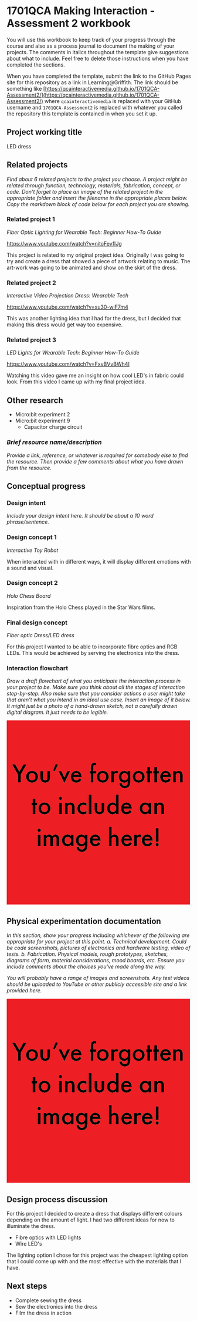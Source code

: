 # 1701QCA Making Interaction - Assessment 2 workbook

You will use this workbook to keep track of your progress through the course and also as a process journal to document the making of your projects. The comments in italics throughout the template give suggestions about what to include. Feel free to delete those instructions when you have completed the sections.

When you have completed the template, submit the link to the GitHub Pages site for this repository as a link in Learning@Griffith. The link should be something like [https://qcainteractivemedia.github.io/1701QCA-Assessment2/](https://qcainteractivemedia.github.io/1701QCA-Assessment2/) where `qcainteractivemedia` is replaced with your GitHub username and `1701QCA-Assessment2` is replaced with whatever you called the repository this template is contained in when you set it up.

## Project working title ##
LED dress

## Related projects ##
*Find about 6 related projects to the project you choose. A project might be related through  function, technology, materials, fabrication, concept, or code. Don't forget to place an image of the related project in the appropriate folder and insert the filename in the appropriate places below. Copy the markdown block of code below for each project you are showing.*

### Related project 1 ###
*Fiber Optic Lighting for Wearable Tech: Beginner How-To Guide*

https://www.youtube.com/watch?v=nitoFevfIJg


This project is related to my original project idea. Originally I was going to try and create a dress that showed a piece of artwork relating to music. The art-work was going to be animated and show on the skirt of the dress.


### Related project 2 ###
*Interactive Video Projection Dress: Wearable Tech*

https://www.youtube.com/watch?v=su30-wiF7m4

This was another lighting idea that I had for the dress, but I decided that making this dress would get way too expensive.


### Related project 3 ###
*LED Lights for Wearable Tech: Beginner How-To Guide*

https://www.youtube.com/watch?v=FxvBVvBWh4I

Watching this video gave me an insight on how cool LED's in fabric could look. From this video I came up with my final project idea.


## Other research ##
- Micro:bit experiment 2
- Micro:bit experiment 9
  - Capacitor charge circuit

### *Brief resource name/description* ###

*Provide a link, reference, or whatever is required for somebody else to find the resource. Then provide a few comments about what you have drawn from the resource.*

## Conceptual progress ##

### Design intent ###
*Include your design intent here. It should be about a 10 word phrase/sentence.*

### Design concept 1 ###
*Interactive Toy Robot*

When interacted with in different ways, it will display different emotions with a sound and visual.

### Design concept 2 ###
*Holo Chess Board*

Inspiration from the Holo Chess played in the Star Wars films.

### Final design concept ###
*Fiber optic Dress/LED dress*

For this project I wanted to be able to incorporate fibre optics and RGB LEDs. This would be achieved by serving the electronics into the dress.

### Interaction flowchart ###
*Draw a draft flowchart of what you anticipate the interaction process in your project to be. Make sure you think about all the stages of interaction step-by-step. Also make sure that you consider actions a user might take that aren't what you intend in an ideal use case. Insert an image of it below. It might just be a photo of a hand-drawn sketch, not a carefully drawn digital diagram. It just needs to be legible.*

![Image](missingimage.png)

## Physical experimentation documentation ##

*In this section, show your progress including whichever of the following are appropriate for your project at this point.
a.	Technical development. Could be code screenshots, pictures of electronics and hardware testing, video of tests. 
b.	Fabrication. Physical models, rough prototypes, sketches, diagrams of form, material considerations, mood boards, etc.
Ensure you include comments about the choices you've made along the way.*

*You will probably have a range of images and screenshots. Any test videos should be uploaded to YouTube or other publicly accessible site and a link provided here.*

![Image](missingimage.png)

## Design process discussion ##
For this project I decided to create a dress that displays different colours depending on the amount of light. I had two different ideas for now to illuminate the dress.
- Fibre optics with LED lights
- Wire LED's

The lighting option I chose for this project was the cheapest lighting option that I could come up with and the most effective with the materials that I have.

## Next steps ##
- Complete sewing the dress
- Sew the electronics into the dress
- Film the dress in action

